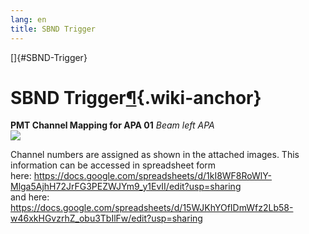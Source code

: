 ```yaml
---
lang: en
title: SBND Trigger
---
```


[]{#SBND-Trigger}

SBND Trigger[¶](#SBND-Trigger){.wiki-anchor}
============================================

**PMT Channel Mapping for APA 01** *Beam left APA*\
![](/redmine/attachments/download/54604/APA01_PMTMapping.png)

Channel numbers are assigned as shown in the attached images. This
information can be accessed in spreadsheet form\
here:
<https://docs.google.com/spreadsheets/d/1kI8WF8RoWlY-Mlga5AjhH72JrFG3PEZWJYm9_y1EvII/edit?usp=sharing>\
and here:
<https://docs.google.com/spreadsheets/d/15WJKhYOfIDmWfz2Lb58-w46xkHGvzrhZ_obu3TbIlFw/edit?usp=sharing>
